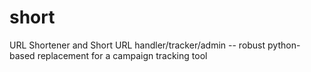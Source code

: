 # short
URL Shortener and Short URL handler/tracker/admin -- robust python-based replacement for a campaign tracking tool
